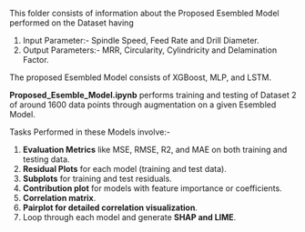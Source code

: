 This folder consists of information about the Proposed Esembled Model performed on the Dataset having

1. Input Parameter:- Spindle Speed, Feed Rate and Drill Diameter.
2. Output Parameters:- MRR, Circularity, Cylindricity and Delamination Factor.

The proposed Esembled Model consists of XGBoost, MLP, and LSTM.

**Proposed_Esemble_Model.ipynb** performs training and testing of Dataset 2 of around 1600 data points through augmentation on a given Esembled Model.

Tasks Performed in these Models involve:-

1. **Evaluation Metrics** like MSE, RMSE, R2, and MAE on both training and testing data.
2. **Residual Plots** for each model (training and test data).
3. **Subplots** for training and test residuals.
4. **Contribution plot** for models with feature importance or coefficients.
5. **Correlation matrix**.
6. **Pairplot for detailed correlation visualization**.
7. Loop through each model and generate **SHAP and LIME**.
